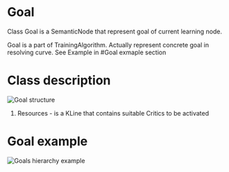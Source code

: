 # Goal
Class Goal is a SemanticNode that represent goal of current learning node. 

Goal is a part of TrainingAlgorithm. Actually represent concrete goal in resolving curve. See Example in #Goal exmaple section



# Class description

![Goal structure](https://github.com/menta/menta-0.3/raw/master/doc/design-specification/uml/images/Training.png)

1.  Resources - is a KLine that contains suitable Critics to be activated

# Goal example
![Goals hierarchy example](https://github.com/menta/menta-0.3/raw/master/doc/design-specification/uml/images/GoalConceptClass.png)